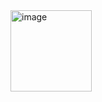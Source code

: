 <img width="130" alt="image" src="https://user-images.githubusercontent.com/75454827/185980247-65da6f53-61f0-4b44-a133-293cb7506c06.png">
